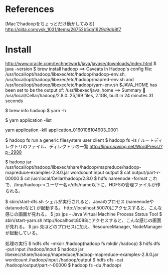 # References
[Macでhadoopをちょっとだけ動かしてみる] http://qiita.com/ysk_1031/items/26752b5da1629c9db8f7

# Install
http://www.oracle.com/technetwork/java/javase/downloads/index.html
$ java -version
$ brew install hadoop
==> Caveats
In Hadoop's config file:
/usr/local/opt/hadoop/libexec/etc/hadoop/hadoop-env.sh,
/usr/local/opt/hadoop/libexec/etc/hadoop/mapred-env.sh and
/usr/local/opt/hadoop/libexec/etc/hadoop/yarn-env.sh
$JAVA_HOME has been set to be the output of:
/usr/libexec/java_home
==> Summary
🍺  /usr/local/Cellar/hadoop/2.8.0: 25,169 files, 2.1GB, built in 24 minutes 31 seconds

$ brew info hadoop
$ yarn -h

<!-- 次のコマンドは YARN 上で動くアプリケーションの一覧を取得するためのコマンドです。 -->
$ yarn application -list
<!-- 一覧から取得した Application-Id をもとに Streaming アプリケーションを終了します。 -->
yarn application -kill application_0160108104903_0001

$ hadoop fs 
  run a generic filesystem user client
$ hadoop fs -ls /
  ルートディレクトリのファイル、ディレクトリの一覧
  http://linux.wwing.net/WordPress/?p=2988
  
$ hadoop jar  /usr/local/opt/hadoop/libexec/share/hadoop/mapreduce/hadoop-mapreduce-examples-2.8.0.jar wordcount input output
$ cat output/part-r-00000
$ cd /usr/local/Cellar/hadoop/2.8.0
$ hdfs namenode -format
  これで、/tmp/hadoop-<ユーザー名>/dfs/name以下に、HDFSの管理ファイルが作られる。

<!-- hadoopのパッケージに付いてるシェルスクリプトを使う。-->
$ sbin/start-dfs.sh
  シェルが実行されると、Javaのプロセス (namenodeやdatanodeなど) が起動する。
  http://localhost:50070にアクセスすると、こんな感じの画面が見れる。
$ jps 
  jps - Java Virtual Machine Process Status Tool
$ sbin/start-yarn.sh
  http://localhost:8088にアクセスすると、こんな感じの画面が見れる。
$ jps
  先ほどのプロセスに加え、ResourceManager, NodeManagerが起動している。

<!-- sbin/stop-dfs.sh, sbin/stop-yarn.shで上記プロセスは停止できる。-->

処理の実行
$ hdfs dfs -mkdir /hadoop(hadoop fs mkdir /hadoop)
$ hdfs dfs -put input /hadoop/input
$ hadoop jar libexec/share/hadoop/mapreduce/hadoop-mapreduce-examples-2.8.0.jar wordcount /hadoop/input /hadoop/output
$ hdfs dfs -cat /hadoop/output/part-r-00000
$ hadoop fs -du /hadoop/
